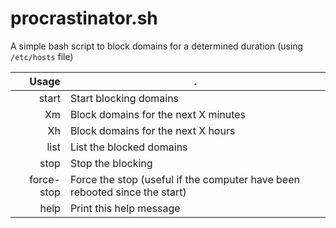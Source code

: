 # procrastinator.sh
A simple bash script to block domains for a determined duration (using `/etc/hosts` file)


Usage  | .
---: | --- 
start   | Start blocking domains
Xm      | Block domains for the next X minutes
Xh      | Block domains for the next X hours
list    | List the blocked domains
stop    | Stop the blocking
force-stop | Force the stop (useful if the computer have been rebooted since the start) 
help    | Print this help message

